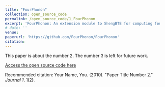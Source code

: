 ```yaml
---
title: "FourPhonon"
collection: open_source_code
permalink: /open_source_code/1_FourPhonon
excerpt: 'FourPhonon: An extension module to ShengBTE for computing four-phonon scattering rates and thermal conductivity'
# date: ''
venue: 
paperurl: 'https://github.com/FourPhonon/FourPhonon'
citation: 
---
```

This paper is about the number 2. The number 3 is left for future work.

[Access the open source code here](https://github.com/FourPhonon/FourPhonon)

Recommended citation: Your Name, You. (2010). "Paper Title Number 2." <i>Journal 1</i>. 1(2).